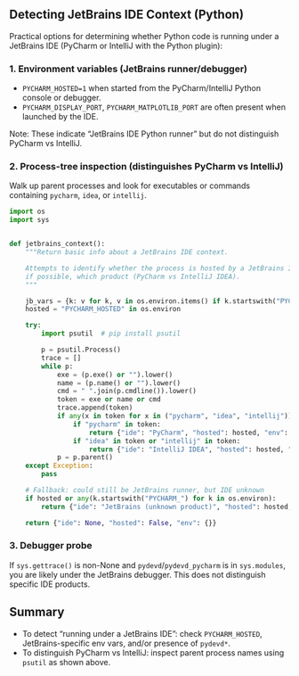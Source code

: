## Detecting JetBrains IDE Context (Python)

Practical options for determining whether Python code is running under a JetBrains IDE (PyCharm or IntelliJ with the Python plugin):

### 1. Environment variables (JetBrains runner/debugger)

- `PYCHARM_HOSTED=1` when started from the PyCharm/IntelliJ Python console or debugger.
- `PYCHARM_DISPLAY_PORT`, `PYCHARM_MATPLOTLIB_PORT` are often present when launched by the IDE.

Note: These indicate “JetBrains IDE Python runner” but do not distinguish PyCharm vs IntelliJ.

### 2. Process-tree inspection (distinguishes PyCharm vs IntelliJ)

Walk up parent processes and look for executables or commands containing `pycharm`, `idea`, or `intellij`.

```python
import os
import sys


def jetbrains_context():
    """Return basic info about a JetBrains IDE context.

    Attempts to identify whether the process is hosted by a JetBrains IDE and,
    if possible, which product (PyCharm vs IntelliJ IDEA).
    """

    jb_vars = {k: v for k, v in os.environ.items() if k.startswith("PYCHARM_")}
    hosted = "PYCHARM_HOSTED" in os.environ

    try:
        import psutil  # pip install psutil

        p = psutil.Process()
        trace = []
        while p:
            exe = (p.exe() or "").lower()
            name = (p.name() or "").lower()
            cmd = " ".join(p.cmdline()).lower()
            token = exe or name or cmd
            trace.append(token)
            if any(x in token for x in ("pycharm", "idea", "intellij")):
                if "pycharm" in token:
                    return {"ide": "PyCharm", "hosted": hosted, "env": jb_vars, "trace": trace}
                if "idea" in token or "intellij" in token:
                    return {"ide": "IntelliJ IDEA", "hosted": hosted, "env": jb_vars, "trace": trace}
            p = p.parent()
    except Exception:
        pass

    # Fallback: could still be JetBrains runner, but IDE unknown
    if hosted or any(k.startswith("PYCHARM_") for k in os.environ):
        return {"ide": "JetBrains (unknown product)", "hosted": hosted, "env": jb_vars}

    return {"ide": None, "hosted": False, "env": {}}
```

### 3. Debugger probe

If `sys.gettrace()` is non-None and `pydevd`/`pydevd_pycharm` is in `sys.modules`, you are likely under the JetBrains debugger. This does not distinguish specific IDE products.

## Summary

- To detect “running under a JetBrains IDE”: check `PYCHARM_HOSTED`, JetBrains-specific env vars, and/or presence of `pydevd*`.
- To distinguish PyCharm vs IntelliJ: inspect parent process names using `psutil` as shown above.

